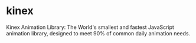 # kinex
Kinex Animation Library: The World's smallest and fastest JavaScript animation library, designed to meet 90% of common daily animation needs.
